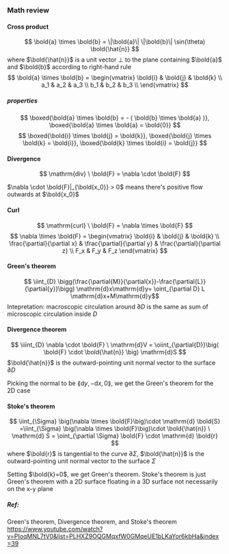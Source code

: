 ### Math review

#### Cross product
$$ \bold{a} \times \bold{b} = \|\bold{a}\| \|\bold{b}\| \sin(\theta) \bold{\hat{n}} $$
where $\bold{\hat{n}}$ is a unit vector $\bot$ to the plane containing $\bold{a}$ and $\bold{b}$ according to right-hand rule
$$ \bold{a} \times \bold{b} = \begin{vmatrix}
\bold{i} & \bold{j} & \bold{k} \\
a_1 & a_2 & a_3 \\
b_1 & b_2 & b_3 \\
\end{vmatrix} $$


##### properties
$$ \boxed{\bold{a} \times \bold{b} = - ( \bold{b} \times \bold{a} )}, \boxed{\bold{a} \times \bold{a} = \bold{0}} $$
$$ \boxed{\bold{i} \times \bold{j} = \bold{k}}, \boxed{\bold{j} \times \bold{k} = \bold{i}}, \boxed{\bold{k} \times \bold{i} = \bold{j}} $$

#### Divergence
$$ \mathrm{div} \ \bold{F} = \nabla \cdot \bold{F} $$

$\nabla \cdot \bold{F}|_{\bold{x_0}} > 0$ means there's positive flow outwards at $\bold{x_0}$

#### Curl
$$ \mathrm{curl} \ \bold{F} = \nabla \times \bold{F} $$
$$ \nabla \times \bold{F} =
\begin{vmatrix}
\bold{i} & \bold{j} & \bold{k} \\
\frac{\partial}{\partial x} & \frac{\partial}{\partial y} & \frac{\partial}{\partial z} \\
F_x & F_y & F_z
\end{vmatrix}
$$

#### Green's theorem
$$ \iint_{D} \bigg(\frac{\partial{M}}{\partial{x}}-\frac{\partial{L}}{\partial{y}}\bigg) \mathrm{d}x\mathrm{d}y= \oint_{\partial D} L \mathrm{d}x+M\mathrm{d}y$$
Intepretation: macroscopic circulation around $\partial D$ is the same as sum of microscopic circulation inside $D$ 


#### Divergence theorem
$$ \iiint_{D} \nabla \cdot \bold{F} \ \mathrm{d}V = \oiint_{\partial{D}}\big( \bold{F} \cdot \bold{\hat{n}} \big) \mathrm{d}S $$
$\bold{\hat{n}}$ is the outward-pointing unit normal vector to the surface $\partial{D}$

Picking the normal to be $\lang \mathrm{d}y, -\mathrm{d}x, 0\rang$, we get the Green's theorem for the 2D case

#### Stoke's theorem

$$ \iint_{\Sigma} \big(\nabla \times \bold{F}\big)\cdot \mathrm{d} \bold{S} =\iint_{\Sigma} \big(\nabla \times \bold{F}\big)\cdot \bold{\hat{n}} \ \mathrm{d} S = \oint_{\partial \Sigma} \bold{F} \cdot \mathrm{d} \bold{r} $$
where $\bold{r}$ is tangential to the curve $\partial \Sigma$, $\bold{\hat{n}}$ is the outward-pointing unit normal vector to the surface $\Sigma$ 

Setting $\bold{k}=0$, we get Green's theorem. Stoke's theorem is just Green's theorem with a 2D surface floating in a 3D surface not necessarily on the x-y plane

##### Ref:
Green's theorem, Divergence theorem, and Stoke's theorem
https://www.youtube.com/watch?v=PIoqMNL7tV0&list=PLHXZ9OQGMqxfW0GMqeUE1bLKaYor6kbHa&index=39

